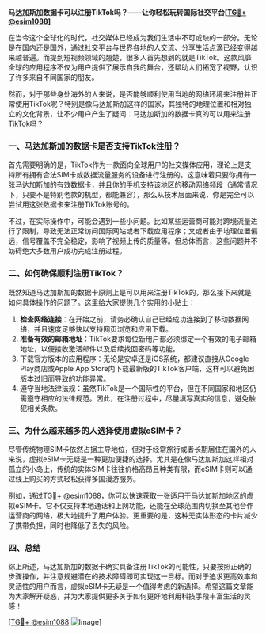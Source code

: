 **马达加斯加数据卡可以注册TikTok吗？——让你轻松玩转国际社交平台[[TG💪+ @esim1088](https://t.me/s/esim1088)]**

在当今这个全球化的时代，社交媒体已经成为我们生活中不可或缺的一部分。无论是在国内还是国外，通过社交平台与世界各地的人交流、分享生活点滴已经变得越来越普遍。而提到短视频领域的翘楚，很多人首先想到的就是TikTok。这款风靡全球的应用程序不仅为用户提供了展示自我的舞台，还帮助人们拓宽了视野，认识了许多来自不同国家的朋友。

然而，对于那些身处海外的人来说，是否能够顺利使用当地的网络环境来注册并正常使用TikTok呢？特别是像马达加斯加这样的国家，其独特的地理位置和相对独立的文化背景，让不少用户产生了疑问：马达加斯加的数据卡真的可以用来注册TikTok吗？

### 一、马达加斯加的数据卡是否支持TikTok注册？

首先需要明确的是，TikTok作为一款面向全球用户的社交媒体应用，理论上是支持所有拥有合法SIM卡或数据流量服务的设备进行注册的。这意味着只要你拥有一张马达加斯加的有效数据卡，并且你的手机支持该地区的移动网络频段（通常情况下，只要不是特别老款的机型，都能兼容），那么从技术层面来说，你是完全可以尝试用这张数据卡来注册TikTok账号的。

不过，在实际操作中，可能会遇到一些小问题。比如某些运营商可能对跨境流量进行了限制，导致无法正常访问国际网站或者下载应用程序；又或者由于地理位置偏远，信号覆盖不完全稳定，影响了视频上传的质量等。但总体而言，这些问题并不妨碍绝大多数用户成功完成注册过程。

### 二、如何确保顺利注册TikTok？

既然知道马达加斯加的数据卡原则上是可以用来注册TikTok的，那么接下来就是如何具体操作的问题了。这里给大家提供几个实用的小贴士：

1. **检查网络连接**：在开始之前，请务必确认自己已经成功连接到了移动数据网络，并且速度足够快以支持网页浏览和应用下载。
2. **准备有效的邮箱地址**：TikTok要求每位新用户都必须绑定一个有效的电子邮箱地址，以便接收激活邮件以及后续找回密码等功能。
3. 下载官方版本的应用程序：无论是安卓还是iOS系统，都建议直接从Google Play商店或Apple App Store内下载最新版的TikTok客户端，这样可以避免因版本过旧而导致的功能异常。
4. 遵守当地法律法规：虽然TikTok是一个国际性的平台，但在不同国家和地区仍需遵守相应的法律规范。因此，在注册过程中，尽量填写真实的信息，避免触犯相关条款。

### 三、为什么越来越多的人选择使用虚拟eSIM卡？

尽管传统物理SIM卡依然占据主导地位，但对于经常旅行或者长期居住在国外的人来说，虚拟eSIM卡无疑是一种更加便捷的选择。尤其是在像马达加斯加这样相对孤立的小岛上，传统的实体SIM卡往往价格高昂且种类有限，而eSIM卡则可以通过线上购买的方式轻松获得多国漫游服务。

例如，通过[TG💪+ @esim1088](https://t.me/s/esim1088)，你可以快速获取一张适用于马达加斯加地区的虚拟eSIM卡。它不仅支持本地通话和上网功能，还能在全球范围内切换至其他合作运营商的网络，极大地提升了用户体验。更重要的是，这种无实体形态的卡片减少了携带负担，同时也降低了丢失的风险。

### 四、总结

综上所述，马达加斯加的数据卡确实具备注册TikTok的可能性，只要按照正确的步骤操作，并注意规避潜在的技术障碍即可实现这一目标。而对于追求更高效率和灵活性的用户而言，虚拟eSIM卡无疑是一个值得考虑的新选择。希望这篇文章能为大家解开疑惑，并为大家提供更多关于如何更好地利用科技手段丰富生活的灵感！

[[TG💪+ @esim1088](https://t.me/s/esim1088) ![Image](https://i.postimg.cc/4NQfJmqS/Snipaste-2025-05-13-00-14-12.png)]